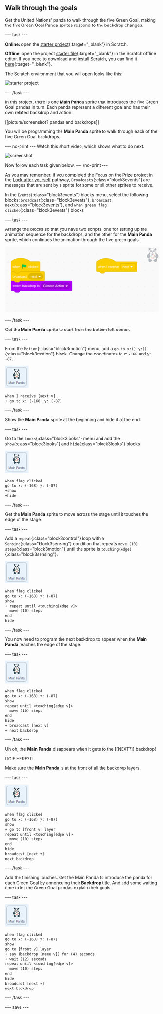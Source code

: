 ## Walk through the goals

Get the United Nations' panda to walk through the five Green Goal, making the five Green Goal Panda sprites respond to the backdrop changes.

--- task ---

**Online:** open the [starter project](http://rpf.io/p/en/projectName-on){:target="_blank"} in Scratch.

**Offline:** open the project [starter file](http://rpf.io/p/en/projectName-get){:target="_blank"} in the Scratch offline editor. If you need to download and install Scratch, you can find it [here](https://scratch.mit.edu/download){:target="_blank"}.

The Scratch environment that you will open looks like this:

![starter project](images/starter_project.png)

--- /task ---

In this project, there is one **Main Panda** sprite that introduces the five Green Goal pandas in turn. Each panda represent a different goal and has their own related backdrop and action.

[[picture/screenshot? pandas and backdrops]]

You will be programming the **Main Panda** sprite to walk through each of the five Green Goal backdrops.

--- no-print ---
Watch this short video, which shows what to do next.

![screenshot](images/NOTNAMEDYET.gif)

Now follow each task given below.
--- /no-print ---

As you may remember, if you completed the [Focus on the Prize](https://learning-admin.raspberrypi.org/en/projects/focus-on-the-prize) project in the [Look after yourself](https://projects.raspberrypi.org/en/pathways/look-after-yourself) pathway, `Broadcasts`{:class="block3events"} are messages that are sent by a sprite for some or all other sprites to receive.

In the `Events`{:class="block3events"} blocks menu, select the following blocks: `broadcast`{:class="block3events"}, `broadcast next`{:class="block3events"}, and `when green flag clicked`{:class="block3events"} blocks

--- task ---

Arrange the blocks so that you have two scripts, one for setting up the animation sequence for the backdrops, and the other for the **Main Panda** sprite, which continues the animation through the five green goals.

![screenshot of the two scripts side by side](images/broadcast-scripts.png)

--- /task ---

Get the **Main Panda** sprite to start from the bottom left corner.

--- task ---

From the `Motion`{:class="block3motion"} menu, add a `go to x:() y:()`{:class="block3motion"} block. Change the coordinates to x: `-168` and y: `-87`.

![image of the main Panda sprite](images/mainpanda-sprite.png)

```blocks3
when I receive [next v]
+ go to x: (-168) y: (-87)
```

--- /task ---

Show the **Main Panda** sprite at the beginning and hide it at the end.

--- task ---

Go to the `Looks`{:class="block3looks"} menu and add the `show`{:class="block3looks"} and `hide`{:class="block3looks"} blocks

![image of the main Panda sprite](images/mainpanda-sprite.png)

```blocks3
when flag clicked
go to x: (-168) y: (-87)
+show
+hide
```

--- /task ---

Get the **Main Panda** sprite to move across the stage until it touches the edge of the stage.

--- task ---

Add a `repeat`{:class="block3control"} loop with a `Sensing`{:class="block3sensing"} condition that repeats `move (10) steps`{:class="block3motion"} until the sprite is `touching(edge)`{:class="block3sensing"}.

![image of the main Panda sprite](images/mainpanda-sprite.png)

```blocks3
when flag clicked
go to x: (-168) y: (-87)
show
+ repeat until <touching[edge v]>
  move (10) steps
end
hide
```

--- /task ---

You now need to program the next backdrop to appear when the **Main Panda** reaches the edge of the stage.

--- task ---

![image of the main Panda sprite](images/mainpanda-sprite.png)

```blocks3
when flag clicked
go to x: (-168) y: (-87)
show
repeat until <touching[edge v]>
  move (10) steps
end
hide
+ broadcast [next v]
+ next backdrop
```

--- /task ---

Uh oh, the **Main Panda** disappears when it gets to the [[NEXT?]] backdrop!

[[GIF HERE?]]

Make sure the **Main Panda** is at the front of all the backdrop layers.

--- task ---

![image of the main Panda sprite](images/mainpanda-sprite.png)

```blocks3
when flag clicked
go to x: (-168) y: (-87)
show
+ go to [front v] layer
repeat until <touching[edge v]>
  move (10) steps
end
hide
broadcast [next v]
next backdrop
```

--- /task ---

Add the finishing touches. Get the Main Panda to introduce the panda for each Green Goal by annoncuing their **Backdrop** title. And add some waiting time to let the Green Goal pandas explain their goals.

--- task ---

![image of the main Panda sprite](images/mainpanda-sprite.png)

```blocks3
when flag clicked
go to x: (-168) y: (-87)
show
go to [front v] layer
+ say (backdrop [name v]) for (4) seconds
+ wait (12) seconds
repeat until <touching[edge v]>
  move (10) steps
end
hide
broadcast [next v]
next backdrop
```

--- /task ---

--- save ---

